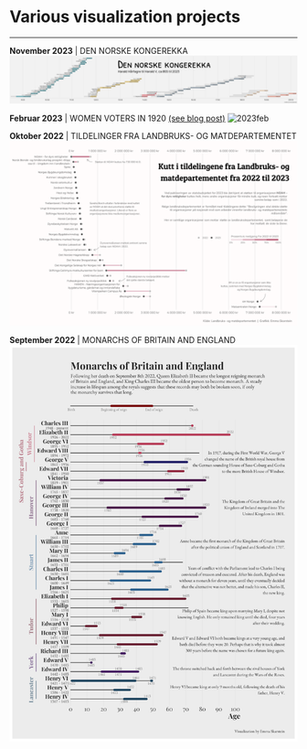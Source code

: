 # Various visualization projects

---
**November 2023** | DEN NORSKE KONGEREKKA
![2023okt](https://github.com/emmaSkarstein/visualization_projects/blob/master/Kongerekka/kongerekka.png)

**Februar 2023** | WOMEN VOTERS IN 1920 [(see blog post)](https://emmaskarstein.github.io/posts/2023-02-23-what-did-women-work-with-in-1920-a-data-visualization-case-study/)
![2023feb](https://emmaskarstein.github.io/posts/2023-02-23-what-did-women-work-with-in-1920-a-data-visualization-case-study/what-did-women-work-with-in-1920-a-data-visualization-case-study_files/figure-html5/unnamed-chunk-13-1.png)


**Oktober 2022** | TILDELINGER FRA LANDBRUKS- OG MATDEPARTEMENTET
![2022okt](https://github.com/emmaSkarstein/visualization_projects/blob/master/statsstotte/loyving.png)

**September 2022** | MONARCHS OF BRITAIN AND ENGLAND
![2022sept](https://github.com/emmaSkarstein/visualization_projects/blob/master/British_monarchs/british_monarchs.png)

